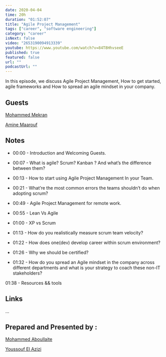 ```yaml
---
date: 2020-04-04
time: 20h
duration: "01:52:07"
title: "Agile Project Management"
tags: ["career", "software engineering"]
category: "career"
isNext: false
video: "2653190094913339"
youtube: https://www.youtube.com/watch?v=84T8HhvseeE
published: true
featured: false
url: ""
podcastUrl: ""
---
```


In this episode, we discuss Agile Project Management, How to get started, agile frameworks and How to spread an agile mindset in your company.

## Guests

[Mohammed Mekran](https://web.facebook.com/mohamed.mekran)

[Amine Maarouf](https://web.facebook.com/amiiiinema)

## Notes

- 00:00 - Introduction and Welcoming Guests.

- 00:07 - What is agile? Scrum? Kanban ? And what’s the difference between them?

- 00:13 - How to start using Agile Project Management In your Team.

- 00:21 - What’re the most common errors the teams shouldn’t do when adopting scrum?

- 00:49 - Agile Project Management for remote work.

- 00:55 - Lean Vs Agile

- 01:00 - XP vs Scrum

- 01:13 - How do you realistically measure scrum team velocity?

- 01:22 - How does one(dev) develop career within scrum environment?

- 01:26 - Why we should be certified?

- 01:32 - How do you spread an Agile mindset in the company across different departments and what is your strategy to coach these non-IT stakeholders?

01:38 - Resources && tools

## Links

...

## Prepared and Presented by :

[Mohammed Aboullaite](https://aboullaite.me/)

[Youssouf El Azizi](https://elazizi.com/)
